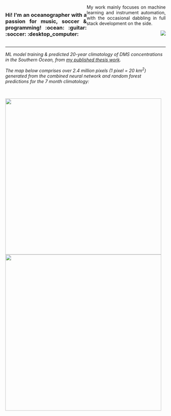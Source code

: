 #
<div style="text-align: justify; display: flex;">
<h3 float="left">Hi! I'm an oceanographer with a passion for music, soccer & programming! :ocean: :guitar: :soccer: :desktop_computer:</h3>
<pfloat="left">My work mainly focuses on machine learning and instrument automation, with the occasional dabbling in full stack development on the side. </p>
<img align="right" src="https://github-readme-stats-git-masterrstaa-rickstaa.vercel.app/api/top-langs/?username=bjmcnabb&size_weight=0.5&count_weight=0.5&langs_count=20&show_icons=true&theme=great-gatsby&layout=compact&card_width=400"/>
</div>

<hr>
<div>
<p><i>ML model training & predicted 20-year climatology of DMS concentrations in the Southern Ocean, from <a href="https://aslopubs.onlinelibrary.wiley.com/doi/abs/10.1002/lno.12298">my published thesis work</a>.</i></p>
<p></p>
<p><i>The map below comprises over 2.4 million pixels (1 pixel = 20 km<sup>2</sup>) generated from the combined neural network and random forest predictions for the 7 month climatology:</i></p>
</div>
<div>
<p>&nbsp;  </p>
<p float="left">
  <img src='https://user-images.githubusercontent.com/68400556/161632855-8fa55e2e-be69-47d4-94a2-f52e9ad1a0eb.gif'  height="490" width="auto"/>
  <img src='https://user-images.githubusercontent.com/68400556/161633959-1ebbbef7-d62e-46d0-a7e0-d35cf432577e.gif'  height="490" width="auto"/>
</p>
</div>


<!--
**bjmcnabb/bjmcnabb** is a ✨ _special_ ✨ repository because its `README.md` (this file) appears on your GitHub profile.

Here are some ideas to get you started:

- 🔭 I’m currently working on ...
- 🌱 I’m currently learning ...
- 👯 I’m looking to collaborate on ...
- 🤔 I’m looking for help with ...
- 💬 Ask me about ...
- 📫 How to reach me: ...
- 😄 Pronouns: ...
- ⚡ Fun fact: ...
-->

